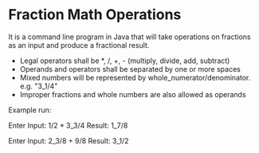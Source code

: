 # Fraction Math Operations

It is a command line program in Java that will take operations on fractions as an input and produce a fractional result.
- Legal operators shall be *, /, +, - (multiply, divide, add, subtract)
- Operands and operators shall be separated by one or more spaces
- Mixed numbers will be represented by whole_numerator/denominator. e.g. "3_1/4"
- Improper fractions and whole numbers are also allowed as operands 

Example run:

Enter Input: 1/2 * 3_3/4
Result: 1_7/8
 
Enter Input: 2_3/8 + 9/8
Result: 3_1/2
